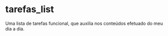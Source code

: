 # tarefas_list
Uma lista de tarefas funcional, que auxilia nos conteúdos efetuado do meu dia a dia.
